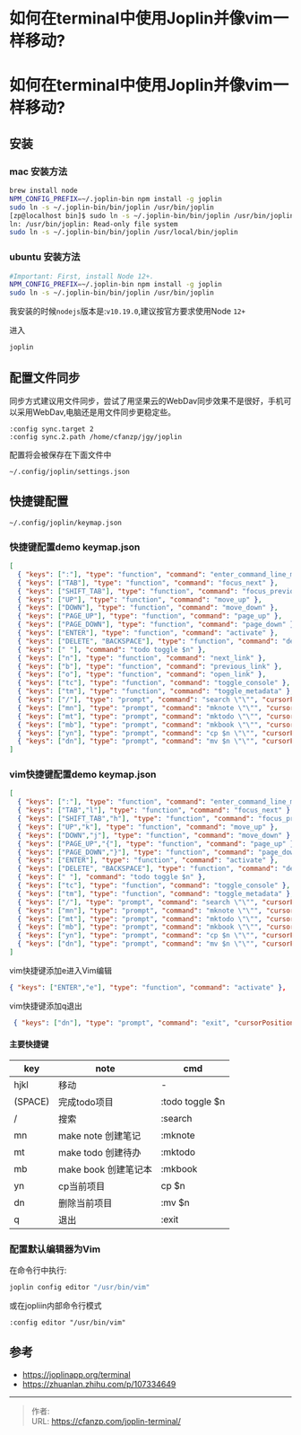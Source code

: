 # 如何在terminal中使用Joplin并像vim一样移动?


# 如何在terminal中使用Joplin并像vim一样移动?
## 安装
### mac 安装方法
```bash
brew install node
NPM_CONFIG_PREFIX=~/.joplin-bin npm install -g joplin
sudo ln -s ~/.joplin-bin/bin/joplin /usr/bin/joplin
[zp@localhost bin]$ sudo ln -s ~/.joplin-bin/bin/joplin /usr/bin/joplin
ln: /usr/bin/joplin: Read-only file system
sudo ln -s ~/.joplin-bin/bin/joplin /usr/local/bin/joplin
```

### ubuntu 安装方法
```bash
#Important: First, install Node 12+.
NPM_CONFIG_PREFIX=~/.joplin-bin npm install -g joplin
sudo ln -s ~/.joplin-bin/bin/joplin /usr/bin/joplin
```
我安装的时候`nodejs`版本是:`v10.19.0`,建议按官方要求使用Node `12+`

进入
```bash
joplin
```

## 配置文件同步
同步方式建议用文件同步，尝试了用坚果云的WebDav同步效果不是很好，手机可以采用WebDav,电脑还是用文件同步更稳定些。
```
:config sync.target 2
:config sync.2.path /home/cfanzp/jgy/joplin
```
配置将会被保存在下面文件中
```
~/.config/joplin/settings.json
```

## 快捷键配置
```
~/.config/joplin/keymap.json
```
### 快捷键配置demo keymap.json
```json
[
  { "keys": [":"], "type": "function", "command": "enter_command_line_mode" },
  { "keys": ["TAB"], "type": "function", "command": "focus_next" },
  { "keys": ["SHIFT_TAB"], "type": "function", "command": "focus_previous" },
  { "keys": ["UP"], "type": "function", "command": "move_up" },
  { "keys": ["DOWN"], "type": "function", "command": "move_down" },
  { "keys": ["PAGE_UP"], "type": "function", "command": "page_up" },
  { "keys": ["PAGE_DOWN"], "type": "function", "command": "page_down" },
  { "keys": ["ENTER"], "type": "function", "command": "activate" },
  { "keys": ["DELETE", "BACKSPACE"], "type": "function", "command": "delete" },
  { "keys": [" "], "command": "todo toggle $n" },
  { "keys": ["n"], "type": "function", "command": "next_link" },
  { "keys": ["b"], "type": "function", "command": "previous_link" },
  { "keys": ["o"], "type": "function", "command": "open_link" },
  { "keys": ["tc"], "type": "function", "command": "toggle_console" },
  { "keys": ["tm"], "type": "function", "command": "toggle_metadata" },
  { "keys": ["/"], "type": "prompt", "command": "search \"\"", "cursorPosition": -2 },
  { "keys": ["mn"], "type": "prompt", "command": "mknote \"\"", "cursorPosition": -2 },
  { "keys": ["mt"], "type": "prompt", "command": "mktodo \"\"", "cursorPosition": -2 },
  { "keys": ["mb"], "type": "prompt", "command": "mkbook \"\"", "cursorPosition": -2 },
  { "keys": ["yn"], "type": "prompt", "command": "cp $n \"\"", "cursorPosition": -2 },
  { "keys": ["dn"], "type": "prompt", "command": "mv $n \"\"", "cursorPosition": -2 }
]

```

### vim快捷键配置demo keymap.json
```json
[
  { "keys": [":"], "type": "function", "command": "enter_command_line_mode" },
  { "keys": ["TAB","l"], "type": "function", "command": "focus_next" },
  { "keys": ["SHIFT_TAB","h"], "type": "function", "command": "focus_previous" },
  { "keys": ["UP","k"], "type": "function", "command": "move_up" },
  { "keys": ["DOWN","j"], "type": "function", "command": "move_down" },
  { "keys": ["PAGE_UP","{"], "type": "function", "command": "page_up" },
  { "keys": ["PAGE_DOWN","}"], "type": "function", "command": "page_down" },
  { "keys": ["ENTER"], "type": "function", "command": "activate" },
  { "keys": ["DELETE", "BACKSPACE"], "type": "function", "command": "delete" },
  { "keys": [" "], "command": "todo toggle $n" },
  { "keys": ["tc"], "type": "function", "command": "toggle_console" },
  { "keys": ["tm"], "type": "function", "command": "toggle_metadata" },
  { "keys": ["/"], "type": "prompt", "command": "search \"\"", "cursorPosition": -2 },
  { "keys": ["mn"], "type": "prompt", "command": "mknote \"\"", "cursorPosition": -2 },
  { "keys": ["mt"], "type": "prompt", "command": "mktodo \"\"", "cursorPosition": -2 },
  { "keys": ["mb"], "type": "prompt", "command": "mkbook \"\"", "cursorPosition": -2 },
  { "keys": ["yn"], "type": "prompt", "command": "cp $n \"\"", "cursorPosition": -2 },
  { "keys": ["dn"], "type": "prompt", "command": "mv $n \"\"", "cursorPosition": -2 }
]
```

vim快捷键添加e进入Vim编辑
```json
{ "keys": ["ENTER","e"], "type": "function", "command": "activate" },
```

vim快捷键添加q退出
```json
 { "keys": ["dn"], "type": "prompt", "command": "exit", "cursorPosition": -1 }
```

#### 主要快捷键

| key     | note                 | cmd             |
| --      | --                   | --              |
| hjkl    | 移动                 | -               |
| (SPACE) | 完成todo项目         | :todo toggle $n |
| /       | 搜索                 | :search         |
| mn      | make note 创建笔记   | :mknote         |
| mt      | make todo 创建待办   | :mktodo         |
| mb      | make book 创建笔记本 | :mkbook         |
| yn      | cp当前项目           | cp       $n     |
| dn      | 删除当前项目         | :mv $n          |
| q       | 退出                 | :exit           |


### 配置默认编辑器为Vim
在命令行中执行:
```bash
joplin config editor "/usr/bin/vim"
```

或在jopliin内部命令行模式
```
:config editor "/usr/bin/vim"
```

## 参考
- https://joplinapp.org/terminal
- https://zhuanlan.zhihu.com/p/107334649


---

> 作者: [](https://cfanzp.com/about/)  
> URL: https://cfanzp.com/joplin-terminal/  

